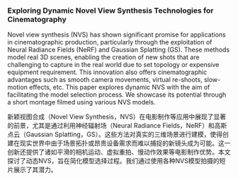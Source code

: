 ### Exploring Dynamic Novel View Synthesis Technologies for Cinematography

Novel view synthesis (NVS) has shown significant promise for applications in cinematographic production, particularly through the exploitation of Neural Radiance Fields (NeRF) and Gaussian Splatting (GS). These methods model real 3D scenes, enabling the creation of new shots that are challenging to capture in the real world due to set topology or expensive equipment requirement. This innovation also offers cinematographic advantages such as smooth camera movements, virtual re-shoots, slow-motion effects, etc. This paper explores dynamic NVS with the aim of facilitating the model selection process. We showcase its potential through a short montage filmed using various NVS models.

新颖视图合成（Novel View Synthesis，NVS）在电影制作等应用中展现了显著的前景，尤其是通过利用神经辐射场（Neural Radiance Fields，NeRF）和高斯点云（Gaussian Splatting，GS）。这些方法对真实的三维场景进行建模，使得创建在现实世界中由于场景拓扑或昂贵设备需求而难以捕捉的新镜头成为可能。这一创新还提供了诸如平滑的相机运动、虚拟重拍、慢动作效果等电影制作优势。本文探讨了动态NVS，旨在简化模型选择过程。我们通过使用各种NVS模型拍摄的短片展示了其潜力。
